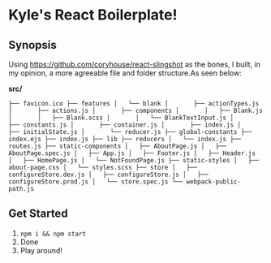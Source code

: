 # Kyle's React Boilerplate! 

## Synopsis
Using https://github.com/coryhouse/react-slingshot as the bones, I built, in my opinion, a more agreeable file and folder structure.As seen below: 

**src/**

`
├── favicon.ico
├── features
│   └── blank
│       ├── actionTypes.js
│       ├── actions.js
│       ├── components
│       │   ├── Blank.js
│       │   ├── Blank.scss
│       │   └── BlankTextInput.js
│       ├── constants.js
│       ├── container.js
│       ├── index.js
│       ├── initialState.js
│       └── reducer.js
├── global-constants
├── index.ejs
├── index.js
├── lib
├── reducers
│   └── index.js
├── routes.js
├── static-components
│   ├── AboutPage.js
│   ├── AboutPage.spec.js
│   ├── App.js
│   ├── Footer.js
│   ├── Header.js
│   ├── HomePage.js
│   └── NotFoundPage.js
├── static-styles
│   ├── about-page.css
│   └── styles.scss
├── store
│   ├── configureStore.dev.js
│   ├── configureStore.js
│   ├── configureStore.prod.js
│   └── store.spec.js
└── webpack-public-path.js
`

## Get Started

1. `npm i && npm start`
2. Done
3. Play around!
